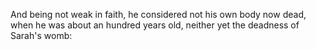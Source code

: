 And being not weak in faith, he considered not his own body now dead, when he was about an hundred years old, neither yet the deadness of Sarah's womb:
